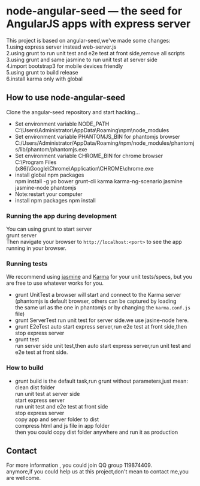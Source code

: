 # node-angular-seed — the seed for AngularJS apps with express server

This project is based on angular-seed,we've made some changes:  
1.using express server instead web-server.js  
2.using grunt to run unit test and e2e test at front side,remove all scripts  
3.using grunt and same jasmine to run unit test at server side  
4.import bootstrap3 for mobile devices friendly  
5.using grunt to build release  
6.install karma only with global  

## How to use node-angular-seed

Clone the angular-seed repository and start hacking...

* Set environment variable NODE_PATH  
    C:\Users\Administrator\AppData\Roaming\npm\node_modules  
* Set environment variable PHANTOMJS_BIN for phantomjs browser    
    C:/Users/Administrator/AppData/Roaming/npm/node_modules/phantomjs/lib/phantom/phantomjs.exe    
* Set environment variable CHROME_BIN for chrome browser    
    C:\Program Files (x86)\Google\Chrome\Application\CHROME\chrome.exe  
* install global npm packages  
npm install -g yo bower grunt-cli karma karma-ng-scenario jasmine jasmine-node phantomjs  
* Note:restart your computer  
* install npm packages 
    npm install


### Running the app during development

You can using grunt to start server  
    grunt server  
Then navigate your browser to `http://localhost:<port>` to see the app running in your browser.


### Running tests

We recommend using [jasmine](http://pivotal.github.com/jasmine/) and
[Karma](http://karma-runner.github.io) for your unit tests/specs, but you are free
to use whatever works for you.

* grunt UnitTest
    a browser will start and connect to the Karma server (phantomjs is default browser, others can be captured by loading  
  the same url as the one in phantomjs or by changing the `karma.conf.js` file)
* grunt ServerTest
    run unit test for server side.we use jasine-node here.  
* grunt E2eTest
    auto start express server,run e2e test at front side,then stop express server  
* grunt test  
    run server side unit test,then auto start express server,run unit test and e2e test at front side.  


### How to build

*  grunt 
build is the default task,run grunt without parameters,just mean:  
 clean dist folder  
 run unit test at server side  
 start express server  
 run unit test and e2e test at front side  
 stop express server  
 copy app and server folder to dist  
 compress html and js file in app folder  
 then you could copy dist folder anywhere and run it as production  


## Contact

For more information , you could join QQ group 119874409.  
anymore,if you could help us at this project,don't mean to contact me,you are wellcome.  

